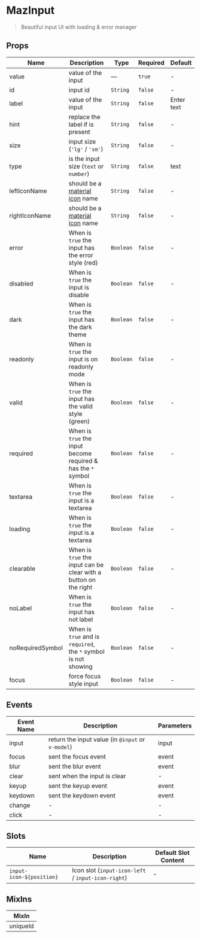 # MazInput

> Beautiful input UI with loading & error manager

## Props

<!-- @vuese:MazInput:props:start -->

| Name             | Description                                                            | Type      | Required | Default    |
| ---------------- | ---------------------------------------------------------------------- | --------- | -------- | ---------- |
| value            | value of the input                                                     | —         | `true`   | -          |
| id               | input id                                                               | `String`  | `false`  | -          |
| label            | value of the input                                                     | `String`  | `false`  | Enter text |
| hint             | replace the label if is present                                        | `String`  | `false`  | -          |
| size             | input size (`'lg'` / `'sm'`)                                           | `String`  | `false`  | -          |
| type             | is the input size (`text` or `number`)                                 | `String`  | `false`  | text       |
| leftIconName     | should be a [material icon](https://material.io/resources/icons/) name | `String`  | `false`  | -          |
| rightIconName    | should be a [material icon](https://material.io/resources/icons/) name | `String`  | `false`  | -          |
| error            | When is `true` the input has the error style (red)                     | `Boolean` | `false`  | -          |
| disabled         | When is `true` the input is disable                                    | `Boolean` | `false`  | -          |
| dark             | When is `true` the input has the dark theme                            | `Boolean` | `false`  | -          |
| readonly         | When is `true` the input is on readonly mode                           | `Boolean` | `false`  | -          |
| valid            | When is `true` the input has the valid style (green)                   | `Boolean` | `false`  | -          |
| required         | When is `true` the input become required & has the `*` symbol          | `Boolean` | `false`  | -          |
| textarea         | When is `true` the input is a textarea                                 | `Boolean` | `false`  | -          |
| loading          | When is `true` the input is a textarea                                 | `Boolean` | `false`  | -          |
| clearable        | When is `true` the input can be clear with a button on the right       | `Boolean` | `false`  | -          |
| noLabel          | When is `true` the input has not label                                 | `Boolean` | `false`  | -          |
| noRequiredSymbol | When is `true` and is `required`, the `*` symbol is not showing        | `Boolean` | `false`  | -          |
| focus            | force focus style input                                                | `Boolean` | `false`  | -          |

<!-- @vuese:MazInput:props:end -->

## Events

<!-- @vuese:MazInput:events:start -->

| Event Name | Description                                       | Parameters |
| ---------- | ------------------------------------------------- | ---------- |
| input      | return the input value (in `@input` or `v-model`) | input      |
| focus      | sent the focus event                              | event      |
| blur       | sent the blur event                               | event      |
| clear      | sent when the input is clear                      | -          |
| keyup      | sent the keyup event                              | event      |
| keydown    | sent the keydown event                            | event      |
| change     | -                                                 | -          |
| click      | -                                                 | -          |

<!-- @vuese:MazInput:events:end -->

## Slots

<!-- @vuese:MazInput:slots:start -->

| Name                     | Description                                        | Default Slot Content |
| ------------------------ | -------------------------------------------------- | -------------------- |
| `input-icon-${position}` | Icon slot (`input-icon-left` / `input-icon-right`) | -                    |

<!-- @vuese:MazInput:slots:end -->

## MixIns

<!-- @vuese:MazInput:mixIns:start -->

| MixIn    |
| -------- |
| uniqueId |

<!-- @vuese:MazInput:mixIns:end -->
